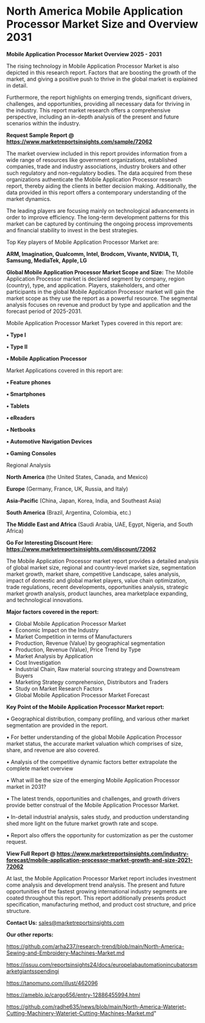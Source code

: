 # North America Mobile Application Processor Market Size and Overview 2031

<Strong> Mobile Application Processor Market Overview 2025 - 2031</strong>

The rising technology in Mobile Application Processor Market is also depicted in this research report. Factors that are boosting the growth of the market, and giving a positive push to thrive in the global market is explained in detail.

Furthermore, the report highlights on emerging trends, significant drivers, challenges, and opportunities, providing all necessary data for thriving in the industry. This report market research offers a comprehensive perspective, including an in-depth analysis of the present and future scenarios within the industry.

<strong>Request Sample Report @ <a href=https://www.marketreportsinsights.com/sample/72062>https://www.marketreportsinsights.com/sample/72062</a></strong>

The market overview included in this report provides information from a wide range of resources like government organizations, established companies, trade and industry associations, industry brokers and other such regulatory and non-regulatory bodies. The data acquired from these organizations authenticate the Mobile Application Processor research report, thereby aiding the clients in better decision making. Additionally, the data provided in this report offers a contemporary understanding of the market dynamics.

The leading players are focusing mainly on technological advancements in order to improve efficiency. The long-term development patterns for this market can be captured by continuing the ongoing process improvements and financial stability to invest in the best strategies.

Top Key players of Mobile Application Processor Market are:

<strong>ARM, Imagination, Qualcomm, Intel, Brodcom, Vivante, NVIDIA, TI, Samsung, MediaTek, Apple, LG</strong>

<strong><b>Global Mobile Application Processor Market Scope and Size:</b></strong>
The Mobile Application Processor market is declared segment by company, region (country), type, and application. Players, stakeholders, and other participants in the global Mobile Application Processor market will gain the market scope as they use the report as a powerful resource. The segmental analysis focuses on revenue and product by type and application and the forecast period of 2025-2031.

Mobile Application Processor Market Types covered in this report are:

<strong>• Type I

• Type II

• Mobile Application Processor</strong>

Market Applications covered in this report are:

<strong>• Feature phones

• Smartphones

• Tablets

• eReaders

• Netbooks

• Automotive Navigation Devices

• Gaming Consoles</strong> 

Regional Analysis

<strong>North America</strong> (the United States, Canada, and Mexico)

<strong>Europe</strong> (Germany, France, UK, Russia, and Italy)

<strong>Asia-Pacific</strong> (China, Japan, Korea, India, and Southeast Asia)

<strong>South America</strong> (Brazil, Argentina, Colombia, etc.)

<strong>The Middle East and Africa</strong> (Saudi Arabia, UAE, Egypt, Nigeria, and South Africa)

<strong>Go For Interesting Discount Here: <a href=https://www.marketreportsinsights.com/discount/72062>https://www.marketreportsinsights.com/discount/72062</a></strong>

The Mobile Application Processor market report provides a detailed analysis of global market size, regional and country-level market size, segmentation market growth, market share, competitive Landscape, sales analysis, impact of domestic and global market players, value chain optimization, trade regulations, recent developments, opportunities analysis, strategic market growth analysis, product launches, area marketplace expanding, and technological innovations.

<strong><b>Major factors covered in the report:</b></strong>
<ul>
  <li>Global Mobile Application Processor Market </li>
  <li>Economic Impact on the Industry</li>
  <li>Market Competition in terms of Manufacturers</li>
  <li>Production, Revenue (Value) by geographical segmentation</li>
  <li>Production, Revenue (Value), Price Trend by Type</li>
  <li>Market Analysis by Application</li>
  <li>Cost Investigation</li>
  <li>Industrial Chain, Raw material sourcing strategy and Downstream Buyers</li>
  <li>Marketing Strategy comprehension, Distributors and Traders</li>
  <li>Study on Market Research Factors</li>
  <li>Global Mobile Application Processor Market Forecast</li>
</ul>

<strong><b>Key Point of the Mobile Application Processor Market report:</b></strong>

• Geographical distribution, company profiling, and various other market segmentation are provided in the report.

• For better understanding of the global Mobile Application Processor market status, the accurate market valuation which comprises of size, share, and revenue are also covered.

• Analysis of the competitive dynamic factors better extrapolate the complete market overview

• What will be the size of the emerging Mobile Application Processor market in 2031?

• The latest trends, opportunities and challenges, and growth drivers provide better construal of the Mobile Application Processor Market.

• In-detail industrial analysis, sales study, and production understanding shed more light on the future market growth rate and scope.

• Report also offers the opportunity for customization as per the customer request.

<strong><b>View Full Report @ <a href=https://www.marketreportsinsights.com/industry-forecast/mobile-application-processor-market-growth-and-size-2021-72062>https://www.marketreportsinsights.com/industry-forecast/mobile-application-processor-market-growth-and-size-2021-72062</a></b></strong>


At last, the Mobile Application Processor Market report includes investment come analysis and development trend analysis. The present and future opportunities of the fastest growing international industry segments are coated throughout this report. This report additionally presents product specification, manufacturing method, and product cost structure, and price structure.

<strong>Contact Us:</strong>
sales@marketreportsinsights.com

<strong>Our other reports:</strong>

<a href=https://github.com/arha237/research-trend/blob/main/North-America-Sewing-and-Embroidery-Machines-Market.md>https://github.com/arha237/research-trend/blob/main/North-America-Sewing-and-Embroidery-Machines-Market.md</a>

<a href=https://issuu.com/reportsinsights24/docs/europelabautomationincubatorsmarketgiantsspendingi>https://issuu.com/reportsinsights24/docs/europelabautomationincubatorsmarketgiantsspendingi</a>

<a href=https://tanomuno.com/illust/462096>https://tanomuno.com/illust/462096</a>

<a href=https://ameblo.jp/cargo656/entry-12886455994.html>https://ameblo.jp/cargo656/entry-12886455994.html</a>

<a href=https://github.com/radhe635/news/blob/main/North-America-Waterjet-Cutting-Machinery-Waterjet-Cutting-Machines-Market.md>https://github.com/radhe635/news/blob/main/North-America-Waterjet-Cutting-Machinery-Waterjet-Cutting-Machines-Market.md</a>"
